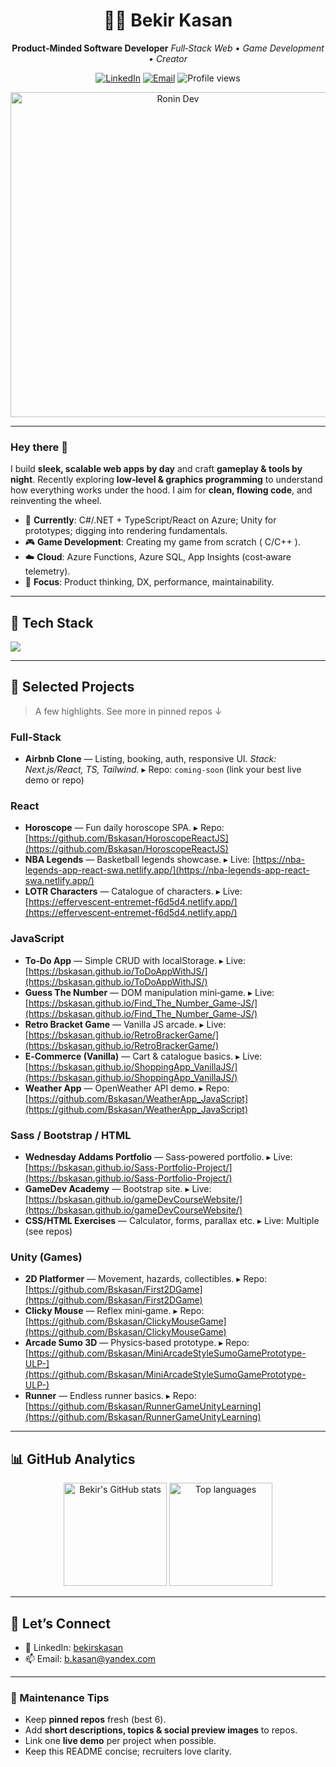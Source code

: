 <!--
  ✅ Polished GitHub Profile README for: Bekir Kasan
  Notes:
  - Swap any links / badges to your preference.
  - Keep sections short; recruiters skim in <60s.
  - Prefer pinned repos for your best 6 projects.
-->

<!-- Header / Hero -->

<div align="center">

# 🧗‍♂️ Bekir Kasan

**Product‑Minded Software Developer**
*Full‑Stack Web • Game Development • Creator*

<a href="https://www.linkedin.com/in/bekirskasan/"><img alt="LinkedIn" src="https://img.shields.io/badge/LinkedIn-0077B5?logo=linkedin&logoColor=white&style=for-the-badge"></a> <a href="mailto:b.kasan@yandex.com"><img alt="Email" src="https://img.shields.io/badge/Email-b.kasan%40yandex.com-1f2937?logo=gmail&logoColor=white&style=for-the-badge"></a> <img alt="Profile views" src="https://komarev.com/ghpvc/?username=bskasan&color=red&style=for-the-badge"/>

<picture>
  <source media="(prefers-color-scheme: dark)" srcset="https://media4.giphy.com/media/v1.Y2lkPTc5MGI3NjExdjZvZ3hnZDRmMnZjNDRub2ppMGtoM3dsaWJrNGZtYXl4NzhzODlmYiZlcD12MV9pbnRlcm5hbF9naWZfYnlfaWQmY3Q9Zw/dEu9dnEquygwOISnMe/giphy.gif">
  <img alt="Ronin Dev" width="520" src="https://media4.giphy.com/media/v1.Y2lkPTc5MGI3NjExdjZvZ3hnZDRmMnZjNDRub2ppMGtoM3dsaWJrNGZtYXl4NzhzODlmYiZlcD12MV9pbnRlcm5hbF9naWZfYnlfaWQmY3Q9Zw/dEu9dnEquygwOISnMe/giphy.gif"/>
</picture>

</div>

---

### Hey there 👋

I build **sleek, scalable web apps by day** and craft **gameplay & tools by night**. Recently exploring **low‑level & graphics programming** to understand how everything works under the hood. I aim for **clean, flowing code**, and reinventing the wheel.

* 🔭 **Currently**: C#/.NET + TypeScript/React on Azure; Unity for prototypes; digging into rendering fundamentals.
* 🎮 **Game Development**: Creating my game from scratch ( C/C++ ).
* ☁️ **Cloud**: Azure Functions, Azure SQL, App Insights (cost‑aware telemetry).
* 🎯 **Focus**: Product thinking, DX, performance, maintainability.

---

## 🧰 Tech Stack

<p>
  <a href="https://skillicons.dev">
    <img src="https://skillicons.dev/icons?i=cs,dotnet,unity,ts,js,react,redux,next,tailwind,html,css,sass,bootstrap,azure,aws,sqlite,postgres,mongodb,prisma,vercel,linux,git,postman&perline=12"/>
  </a>
</p>

---

## 🚀 Selected Projects

> A few highlights. See more in pinned repos ↓

### Full‑Stack

* **Airbnb Clone** — Listing, booking, auth, responsive UI. *Stack: Next.js/React, TS, Tailwind.*
  ▸ Repo: `coming‑soon` (link your best live demo or repo)

### React

* **Horoscope** — Fun daily horoscope SPA.
  ▸ Repo: [https://github.com/Bskasan/HoroscopeReactJS](https://github.com/Bskasan/HoroscopeReactJS)
* **NBA Legends** — Basketball legends showcase.
  ▸ Live: [https://nba-legends-app-react-swa.netlify.app/](https://nba-legends-app-react-swa.netlify.app/)
* **LOTR Characters** — Catalogue of characters.
  ▸ Live: [https://effervescent-entremet-f6d5d4.netlify.app/](https://effervescent-entremet-f6d5d4.netlify.app/)

### JavaScript

* **To‑Do App** — Simple CRUD with localStorage.
  ▸ Live: [https://bskasan.github.io/ToDoAppWithJS/](https://bskasan.github.io/ToDoAppWithJS/)
* **Guess The Number** — DOM manipulation mini‑game.
  ▸ Live: [https://bskasan.github.io/Find_The_Number_Game-JS/](https://bskasan.github.io/Find_The_Number_Game-JS/)
* **Retro Bracket Game** — Vanilla JS arcade.
  ▸ Live: [https://bskasan.github.io/RetroBrackerGame/](https://bskasan.github.io/RetroBrackerGame/)
* **E‑Commerce (Vanilla)** — Cart & catalogue basics.
  ▸ Live: [https://bskasan.github.io/ShoppingApp_VanillaJS/](https://bskasan.github.io/ShoppingApp_VanillaJS/)
* **Weather App** — OpenWeather API demo.
  ▸ Repo: [https://github.com/Bskasan/WeatherApp_JavaScript](https://github.com/Bskasan/WeatherApp_JavaScript)

### Sass / Bootstrap / HTML

* **Wednesday Addams Portfolio** — Sass‑powered portfolio.
  ▸ Live: [https://bskasan.github.io/Sass-Portfolio-Project/](https://bskasan.github.io/Sass-Portfolio-Project/)
* **GameDev Academy** — Bootstrap site.
  ▸ Live: [https://bskasan.github.io/gameDevCourseWebsite/](https://bskasan.github.io/gameDevCourseWebsite/)
* **CSS/HTML Exercises** — Calculator, forms, parallax etc.
  ▸ Live: Multiple (see repos)

### Unity (Games)

* **2D Platformer** — Movement, hazards, collectibles.
  ▸ Repo: [https://github.com/Bskasan/First2DGame](https://github.com/Bskasan/First2DGame)
* **Clicky Mouse** — Reflex mini‑game.
  ▸ Repo: [https://github.com/Bskasan/ClickyMouseGame](https://github.com/Bskasan/ClickyMouseGame)
* **Arcade Sumo 3D** — Physics‑based prototype.
  ▸ Repo: [https://github.com/Bskasan/MiniArcadeStyleSumoGamePrototype-ULP-](https://github.com/Bskasan/MiniArcadeStyleSumoGamePrototype-ULP-)
* **Runner** — Endless runner basics.
  ▸ Repo: [https://github.com/Bskasan/RunnerGameUnityLearning](https://github.com/Bskasan/RunnerGameUnityLearning)

---

## 📊 GitHub Analytics

<p align="center">
  <img height="165" alt="Bekir's GitHub stats" src="https://github-readme-stats.vercel.app/api?username=Bskasan&show_icons=true&theme=transparent" />
  <img height="165" alt="Top languages" src="https://github-readme-stats.vercel.app/api/top-langs/?username=Bskasan&layout=compact&theme=transparent&hide=html,css" />
</p>

<!-- Optional: Streaks / Trophies
<p align="center">
  <img alt="Streak" height="165" src="https://streak-stats.demolab.com?user=Bskasan&theme=transparent"/>
</p>
-->

---

## 🤝 Let’s Connect

* 💼 LinkedIn: <a href="https://www.linkedin.com/in/bekirskasan/">bekirskasan</a>
* 📫 Email: <a href="mailto:b.kasan@yandex.com">[b.kasan@yandex.com](mailto:b.kasan@yandex.com)</a>

---

### 🧩 Maintenance Tips

* Keep **pinned repos** fresh (best 6).
* Add **short descriptions, topics & social preview images** to repos.
* Link one **live demo** per project when possible.
* Keep this README concise; recruiters love clarity.

<!-- END -->
